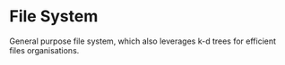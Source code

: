 # File System

General purpose file system, which also leverages k-d trees for efficient files organisations.
